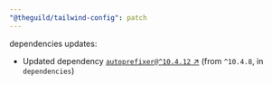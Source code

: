 ```yaml
---
"@theguild/tailwind-config": patch
---
```

dependencies updates:
  - Updated dependency [`autoprefixer@^10.4.12` ↗︎](https://www.npmjs.com/package/autoprefixer/v/10.4.12) (from `^10.4.8`, in `dependencies`)
